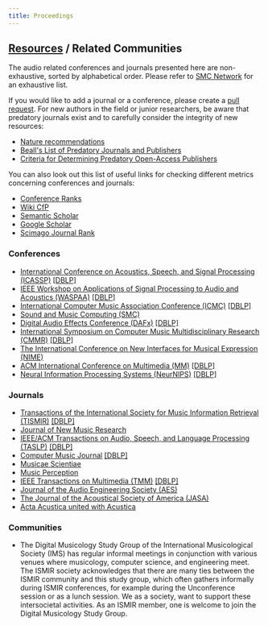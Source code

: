 ```yaml
---
title: Proceedings
---
```


## [Resources]({{site.base_url}}/resources) / Related Communities

The audio related conferences and journals presented here are non-exhaustive, sorted by alphabetical order. Please refer to [SMC Network](http://smcnetwork.org/resources/conferences) for an exhaustive list.

If you would like to add a journal or a conference, please create a [pull request](https://github.com/ismir/ismir_web/pulls). For new authors in the field or junior researchers, be aware that predatory journals exist and to carefully consider the integrity of new resources:

* [Nature recommendations](http://www.nature.com/news/predatory-journals-recruit-fake-editor-1.21662)
* [Beall's List of Predatory Journals and Publishers](http://beallslist.weebly.com/standalone-journals.html)
* [Criteria for Determining Predatory Open-Access Publishers](http://beallslist.weebly.com/uploads/3/0/9/5/30958339/criteria-2015.pdf)

You can also look out this list of useful links for checking different metrics concerning conferences and journals:

* [Conference Ranks](http://www.conferenceranks.com/index.html?searchall=ICASSP#data)
* [Wiki CfP](http://www.wikicfp.com/cfp/servlet/event.showcfp?eventid=57535)
* [Semantic Scholar](https://www.semanticscholar.org/)
* [Google Scholar](https://scholar.google.com/citations?hl=en&view_op=search_venues&vq=The+Journal+of+the+Acoustical+Society+of+America)
* [Scimago Journal Rank](http://www.scimagojr.com/journalrank.php)

### Conferences
* [International Conference on Acoustics, Speech, and Signal Processing (ICASSP)](https://ieeeicassp.org/) [[DBLP]](https://dblp.uni-trier.de/db/conf/icassp/index.html)
* [IEEE Workshop on Applications of Signal Processing to Audio and Acoustics (WASPAA)](https://www.waspaa.com/) [[DBLP]](https://dblp.org/db/conf/waspaa/index.html)
* [International Computer Music Association Conference (ICMC)](http://www.computermusic.org/) [[DBLP]](https://dblp.uni-trier.de/db/conf/icmc/index.html)
* [Sound and Music Computing (SMC)](http://smcnetwork.org/)
* [Digital Audio Effects Conference (DAFx)](http://www.dafx.de/) [[DBLP]](https://dblp.uni-trier.de/db/conf/dafx/index.html)
* [International Symposium on Computer Music Multidisciplinary Research (CMMR)](https://dblp.uni-trier.de/db/conf/cmmr/index.html) [[DBLP]](https://dblp.uni-trier.de/db/conf/cmmr/index.html)
* [The International Conference on New Interfaces for Musical Expression (NIME)](https://www.nime.org/)
* [ACM International Conference on Multimedia (MM)](https://acmmm.org/) [[DBLP]](https://dblp.org/db/conf/mm/index.html)
* [Neural Information Processing Systems (NeurNIPS)](http://nips.cc/) [[DBLP]](https://dblp.org/db/conf/nips/index.html)

### Journals
* [Transactions of the International Society for Music Information Retrieval (TISMIR)](https://transactions.ismir.net/) [[DBLP]](https://dblp.org/db/journals/tismir/index.html)
* [Journal of New Music Research](http://www.tandfonline.com/toc/nnmr20/current) 
* [IEEE/ACM Transactions on Audio, Speech, and Language Processing (TASLP)](http://ieeexplore.ieee.org/xpl/RecentIssue.jsp?punumber=6570655) [[DBLP]](https://dblp.org/db/journals/taslp/index.html)
* [Computer Music Journal](https://direct.mit.edu/comj)  [[DBLP]](https://dblp.org/db/journals/comj/index.html)
* [Musicae Scientiae](https://journals.sagepub.com/home/msx) 
* [Music Perception](http://ucpressjournals.com/journal.php?j=mp)
* [IEEE Transactions on Multimedia (TMM)](https://signalprocessingsociety.org/publications-resources/ieee-transactions-multimedia) [[DBLP]](https://dblp.org/db/journals/tmm/index.html)
* [Journal of the Audio Engineering Society (AES)](https://www.aes.org/journal/)
* [The Journal of the Acoustical Society of America (JASA)](https://asa.scitation.org/journal/jas)
* [Acta Acustica united with Acustica](http://www.acta-acustica-united-with-acustica.com/)

### Communities 
* The Digital Musicology Study Group of the International Musicological Society (IMS) has regular informal meetings in conjunction with various venues where musicology, computer science, and engineering meet. The ISMIR society acknowledges that there are many ties between the ISMIR community and this study group, which often gathers informally during ISMIR conferences, for example during the Unconference session or as a lunch session. We as a society, want to support these intersocietal activities. As an ISMIR member, one is welcome to join the Digital Musicology Study Group.

